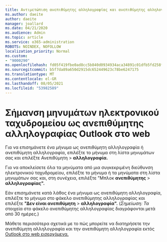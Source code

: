 ```yaml
---
title: Αντιμετώπιση ανεπιθύμητης αλληλογραφίας και ανεπιθύμητης αλληλογραφίας Outlook στο web
ms.author: daeite
author: daeite
manager: joallard
ms.date: 04/21/2020
ms.audience: Admin
ms.topic: article
ms.service: o365-administration
ROBOTS: NOINDEX, NOFOLLOW
localization_priority: Normal
ms.custom:
- "9000290"
ms.openlocfilehash: fd05f419fbe0ad8cc5b840d0934934aca34891c01dfb5fd258f9deba3e63ec0f
ms.sourcegitcommit: b5f7da89a650d2915dc652449623c78be6247175
ms.translationtype: MT
ms.contentlocale: el-GR
ms.lasthandoff: 08/05/2021
ms.locfileid: "53982589"
---
```

# <a name="mark-email-messages-as-junk-in-outlook-on-the-web"></a>Σήμανση μηνυμάτων ηλεκτρονικού ταχυδρομείου ως ανεπιθύμητης αλληλογραφίας Outlook στο web

Για να επισημάνετε ένα μήνυμα ως ανεπιθύμητη αλληλογραφία ή ανεπιθύμητη αλληλογραφία, επιλέξτε το μήνυμα στη λίστα μηνυμάτων σας και επιλέξτε Ανεπιθύμητη  >  **αλληλογραφία.**

Για να αποκλείσετε όλα τα μηνύματα από μια συγκεκριμένη διεύθυνση ηλεκτρονικού ταχυδρομείου, επιλέξτε το μήνυμα ή τα μηνύματα στη λίστα μηνυμάτων σας και, στη συνέχεια, επιλέξτε "Μπλοκ **ανεπιθύμητης**  >  **αλληλογραφίας".**

Εάν επισημάνετε κατά λάθος ένα μήνυμα ως ανεπιθύμητη αλληλογραφία, επιλέξτε το μήνυμα στο φάκελο ανεπιθύμητης αλληλογραφίας και επιλέξτε **"Δεν είναι ανεπιθύμητη**  >  **αλληλογραφία".** (*Σημείωση: Τα* στοιχεία στο φάκελο ανεπιθύμητης αλληλογραφίας διαγράφονται μετά από 30 ημέρες.)

Μάθετε περισσότερα σχετικά με το πώς μπορείτε να διατηρήσετε την ανεπιθύμητη αλληλογραφία και την ανεπιθύμητη αλληλογραφία εκτός [Outlook στο web εισερχόμενα.](https://support.office.com/article/db786e79-54e2-40cc-904f-d89d57b7f41d)